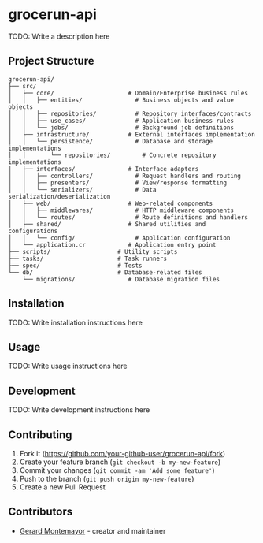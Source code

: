 # grocerun-api

TODO: Write a description here

## Project Structure
```
grocerun-api/
├── src/
│   ├── core/                     # Domain/Enterprise business rules
│   │   ├── entities/               # Business objects and value objects
│   │   ├── repositories/           # Repository interfaces/contracts
│   │   ├── use_cases/              # Application business rules
│   │   └── jobs/                   # Background job definitions
│   ├── infrastructure/           # External interfaces implementation
│   │   └── persistence/            # Database and storage implementations
│   │       └── repositories/         # Concrete repository implementations
│   ├── interfaces/               # Interface adapters
│   │   ├── controllers/            # Request handlers and routing
│   │   ├── presenters/             # View/response formatting
│   │   └── serializers/            # Data serialization/deserialization
│   ├── web/                      # Web-related components
│   │   ├── middlewares/            # HTTP middleware components
│   │   └── routes/                 # Route definitions and handlers
│   ├── shared/                   # Shared utilities and configurations
│   │   └── config/                 # Application configuration
│   └── application.cr            # Application entry point
├── scripts/                   # Utility scripts
├── tasks/                     # Task runners
├── spec/                      # Tests
└── db/                        # Database-related files
    └── migrations/               # Database migration files
```
## Installation

TODO: Write installation instructions here

## Usage

TODO: Write usage instructions here

## Development

TODO: Write development instructions here

## Contributing

1. Fork it (<https://github.com/your-github-user/grocerun-api/fork>)
2. Create your feature branch (`git checkout -b my-new-feature`)
3. Commit your changes (`git commit -am 'Add some feature'`)
4. Push to the branch (`git push origin my-new-feature`)
5. Create a new Pull Request

## Contributors

- [Gerard Montemayor](https://github.com/your-github-user) - creator and maintainer
